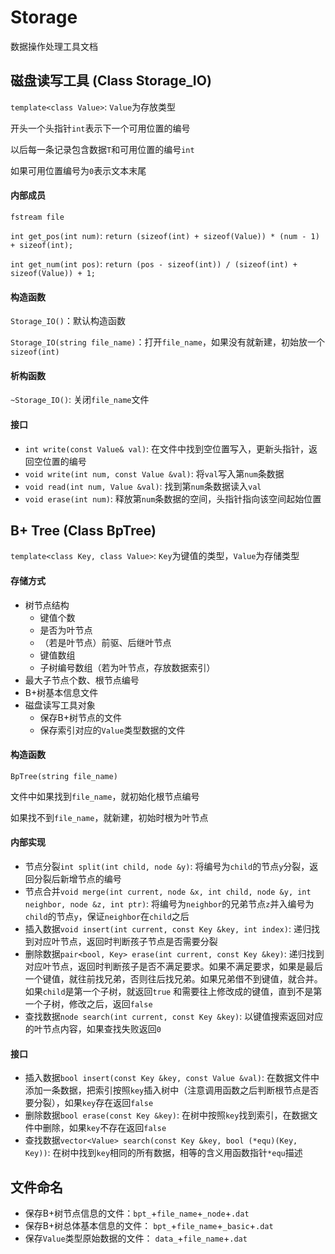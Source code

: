 # Storage

数据操作处理工具文档



## 磁盘读写工具 (Class Storage_IO)

`template<class Value>`: `Value`为存放类型

开头一个头指针`int`表示下一个可用位置的编号

以后每一条记录包含数据`T`和可用位置的编号`int`

如果可用位置编号为`0`表示文本末尾

#### 内部成员

`fstream file`

`int get_pos(int num)`: `return (sizeof(int) + sizeof(Value)) * (num - 1) + sizeof(int);`

`int get_num(int pos)`: `return (pos - sizeof(int)) / (sizeof(int) + sizeof(Value)) + 1;`

#### 构造函数

`Storage_IO()`：默认构造函数

`Storage_IO(string file_name)`：打开`file_name`，如果没有就新建，初始放一个`sizeof(int)`

#### 析构函数

`~Storage_IO()`: 关闭`file_name`文件

#### 接口

* `int write(const Value& val)`: 在文件中找到空位置写入，更新头指针，返回空位置的编号
* `void write(int num, const Value &val)`: 将`val`写入第`num`条数据
* `void read(int num, Value &val)`: 找到第`num`条数据读入`val`
* `void erase(int num)`: 释放第`num`条数据的空间，头指针指向该空间起始位置



## B+ Tree (Class BpTree)

`template<class Key, class Value>`: `Key`为键值的类型，`Value`为存储类型

#### 存储方式

* 树节点结构
  * 键值个数
  * 是否为叶节点
  * （若是叶节点）前驱、后继叶节点
  * 键值数组
  * 子树编号数组（若为叶节点，存放数据索引）
*  最大子节点个数、根节点编号
*  B+树基本信息文件
* 磁盘读写工具对象
  *  保存B+树节点的文件
  *  保存索引对应的`Value`类型数据的文件

#### 构造函数

`BpTree(string file_name)`

文件中如果找到`file_name`，就初始化根节点编号

如果找不到`file_name`，就新建，初始时根为叶节点

#### 内部实现

* 节点分裂`int split(int child, node &y)`:  将编号为`child`的节点`y`分裂，返回分裂后新增节点的编号
* 节点合并`void merge(int current, node &x, int child, node &y, int neighbor, node &z, int ptr)`: 将编号为`neighbor`的兄弟节点`z`并入编号为`child`的节点`y`，保证`neighbor`在`child`之后
* 插入数据`void insert(int current, const Key &key, int index)`: 递归找到对应叶节点，返回时判断孩子节点是否需要分裂
* 删除数据`pair<bool, Key> erase(int current, const Key &key)`: 递归找到对应叶节点，返回时判断孩子是否不满足要求。如果不满足要求，如果是最后一个键值，就往前找兄弟，否则往后找兄弟。如果兄弟借不到键值，就合并。如果`child`是第一个子树，就返回`true` 和需要往上修改成的键值，直到不是第一个子树，修改之后，返回`false`
* 查找数据`node search(int current, const Key &key)`: 以键值搜索返回对应的叶节点内容，如果查找失败返回`0`

#### 接口
* 插入数据`bool insert(const Key &key, const Value &val)`: 在数据文件中添加一条数据，把索引按照`key`插入树中（注意调用函数之后判断根节点是否要分裂），如果`key`存在返回`false`
* 删除数据`bool erase(const Key &key)`: 在树中按照`key`找到索引，在数据文件中删除，如果`key`不存在返回`false`
* 查找数据`vector<Value> search(const Key &key, bool (*equ)(Key, Key))`:  在树中找到`key`相同的所有数据，相等的含义用函数指针`*equ`描述



## 文件命名

* 保存B+树节点信息的文件：`bpt_`+`file_name`+`_node`+`.dat`
* 保存B+树总体基本信息的文件： `bpt_`+`file_name`+`_basic`+`.dat`
* 保存`Value`类型原始数据的文件： `data_`+`file_name`+`.dat`

